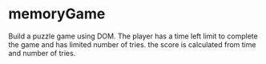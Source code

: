 # memoryGame
Build a puzzle game using DOM.
The player has a time left limit to complete the game and has limited number of tries.
the score is calculated from time and number of tries.
